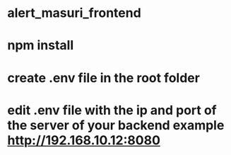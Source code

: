 # alert_masuri_frontend
# npm install
# create .env file in the root folder
# edit .env file with the ip and port  of the server of your backend example http://192.168.10.12:8080
